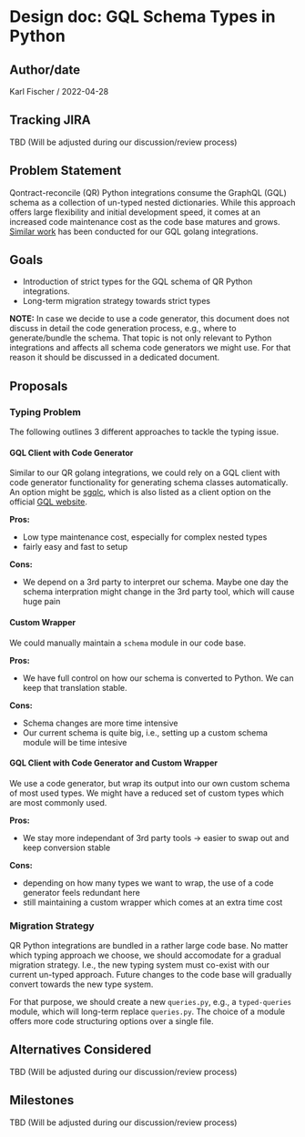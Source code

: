 # Design doc: GQL Schema Types in Python

## Author/date

Karl Fischer / 2022-04-28

## Tracking JIRA

TBD (Will be adjusted during our discussion/review process)

## Problem Statement

Qontract-reconcile (QR) Python integrations consume the GraphQL (GQL) schema as a collection of un-typed nested dictionaries.
While this approach offers large flexibility and initial development speed, it comes at an increased code maintenance cost as the code base matures and grows.
[Similar work](gql-client-for-go-integrations.md) has been conducted for our GQL golang integrations.

## Goals

- Introduction of strict types for the GQL schema of QR Python integrations.
- Long-term migration strategy towards strict types

**NOTE:** In case we decide to use a code generator, this document does not discuss in detail the code generation process, e.g., where to generate/bundle the schema.
That topic is not only relevant to Python integrations and affects all schema code generators we might use.
For that reason it should be discussed in a dedicated document.

## Proposals

### Typing Problem

The following outlines 3 different approaches to tackle the typing issue.

#### GQL Client with Code Generator

Similar to our QR golang integrations, we could rely on a GQL client with code generator functionality for generating schema classes automatically.
An option might be [sgqlc](https://github.com/profusion/sgqlc), which is also listed as a client option on the official [GQL website](https://graphql.org/code/#python).

**Pros:**

- Low type maintenance cost, especially for complex nested types
- fairly easy and fast to setup

**Cons:**

- We depend on a 3rd party to interpret our schema. Maybe one day the schema interpration might change in the 3rd party tool, which will cause huge pain

#### Custom Wrapper

We could manually maintain a `schema` module in our code base.

**Pros:**

- We have full control on how our schema is converted to Python. We can keep that translation stable.

**Cons:**

- Schema changes are more time intensive
- Our current schema is quite big, i.e., setting up a custom schema module will be time intesive

#### GQL Client with Code Generator and Custom Wrapper

We use a code generator, but wrap its output into our own custom schema of most used types.
We might have a reduced set of custom types which are most commonly used.

**Pros:**

- We stay more independant of 3rd party tools -> easier to swap out and keep conversion stable

**Cons:**

- depending on how many types we want to wrap, the use of a code generator feels redundant here
- still maintaining a custom wrapper which comes at an extra time cost

### Migration Strategy

QR Python integrations are bundled in a rather large code base.
No matter which typing approach we choose, we should accomodate for a gradual migration strategy.
I.e., the new typing system must co-exist with our current un-typed approach.
Future changes to the code base will gradually convert towards the new type system.

For that purpose, we should create a new `queries.py`, e.g., a `typed-queries` module, which will
long-term replace `queries.py`. The choice of a module offers more code structuring options over a single file.

## Alternatives Considered

TBD (Will be adjusted during our discussion/review process)

## Milestones

TBD (Will be adjusted during our discussion/review process)

